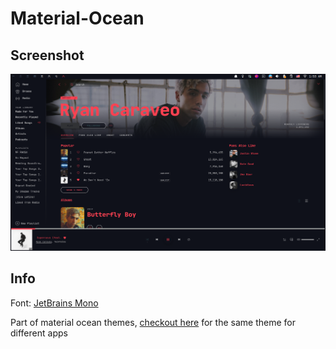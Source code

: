 # Material-Ocean

## Screenshot

![screnshot](./screnshot.png)

## Info

Font: [JetBrains Mono](https://www.jetbrains.com/lp/mono)

Part of material ocean themes, [checkout here](https://github.com/material-ocean) for the same theme for different apps
